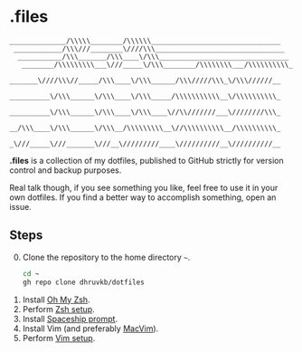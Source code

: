 # .files

```
______________/\\\\\________/\\\\\\________________________________
 ____________/\\\///________\////\\\________________________________
  ___________/\\\_______/\\\____\/\\\________________________________
   ________/\\\\\\\\\___\///_____\/\\\________/\\\\\\\\___/\\\\\\\\\\_
    _______\////\\\//_____/\\\____\/\\\______/\\\/////\\\_\/\\\//////__
     __________\/\\\______\/\\\____\/\\\_____/\\\\\\\\\\\__\/\\\\\\\\\\_
      __________\/\\\______\/\\\____\/\\\____\//\\///////___\////////\\\_
       __/\\\____\/\\\______\/\\\__/\\\\\\\\\__\//\\\\\\\\\\__/\\\\\\\\\\_
        _\///_____\///_______\///__\/////////____\//////////__\//////////__
```

**.files** is a collection of my dotfiles, published to GitHub strictly for
version control and backup purposes.

Real talk though, if you see something you like, feel free to use it in your
own dotfiles. If you find a better way to accomplish something, open an issue.

## Steps

0. Clone the repository to the home directory `~`.
    ```sh
    cd ~
    gh repo clone dhruvkb/dotfiles
    ```
0. Install [Oh My Zsh](https://github.com/ohmyzsh/ohmyzsh).
0. Perform [Zsh setup](./zsh/README.md).
0. Install [Spaceship prompt](https://github.com/denysdovhan/spaceship-prompt).
0. Install Vim (and preferably [MacVim](https://macvim-dev.github.io/macvim/)).
0. Perform [Vim setup](./vim/README.md).